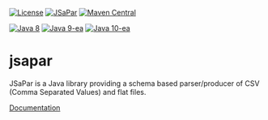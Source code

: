 [![License](https://img.shields.io/badge/License-Apache%202.0-blue.svg)](https://opensource.org/licenses/Apache-2.0)
[![JSaPar](https://img.shields.io/badge/JSaPar-2.0-green.svg)](https://github.com/org-tigris-jsapar/jsapar)
[![Maven Central](https://maven-badges.herokuapp.com/maven-central/org.tigris.jsapar/jsapar/badge.svg?style=plastic)](https://maven-badges.herokuapp.com/maven-central/org.tigris.jsapar/jsapar)

[![Java 8](https://img.shields.io/badge/java-8-brightgreen.svg)](#java-8)
[![Java 9-ea](https://img.shields.io/badge/java-9-brightgreen.svg)](#java-9)
[![Java 10-ea](https://img.shields.io/badge/java-10-brightgreen.svg)](#java-10)
# jsapar
JSaPar is a Java library providing a schema based parser/producer of CSV (Comma Separated Values) and flat files.

<a href="https://org-tigris-jsapar.github.io/jsapar/">Documentation</a>
